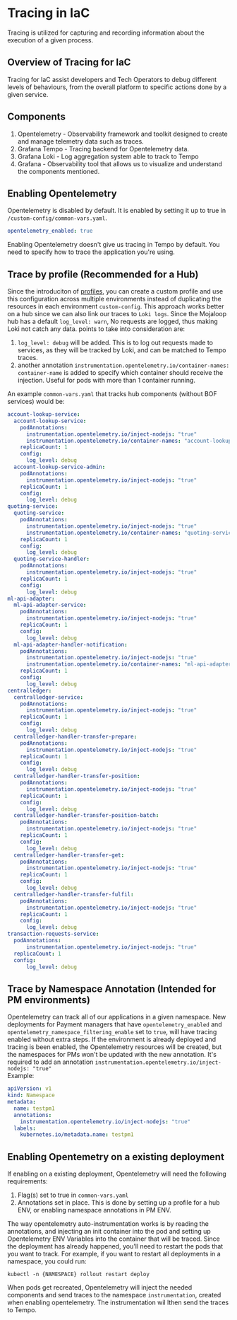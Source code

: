 # Tracing in IaC

Tracing is utilized for capturing and recording information about the execution of a given process.

## Overview of Tracing for IaC

Tracing for IaC assist developers and Tech Operators to debug different levels of behaviours, from the overall platform to specific actions done by a given service.

## Components

1. Opentelemetry - Observability framework and toolkit designed to create and manage telemetry data such as traces.
2. Grafana Tempo - Tracing backend for Opentelemetry data.
3. Grafana Loki - Log aggregation system able to track to Tempo
4. Grafana - Observability tool that allows us to visualize and understand the components mentioned.

## Enabling Opentelemetry

Opentelemetry is disabled by default. It is enabled by setting it up to true in `/custom-config/common-vars.yaml`. 
```yaml
opentelemetry_enabled: true
```

Enabling Opentelemetry doesn't give us tracing in Tempo by default. You need to specify how to trace the application you're using.

## Trace by profile (Recommended for a Hub)

Since the introduciton of [profiles](./profiles.md), you can create a custom profile and use this configuration across multiple environments instead of duplicating the resources in each environment `custom-config`. This approach works better on a hub since we can also link our traces to `Loki logs`. Since the Mojaloop hub has a default `log_level: warn`, No requests are logged, thus making Loki not catch any data.
points to take into consideration are:
1) `log_level: debug` will be added. This is to log out requests made to services, as they will be tracked by Loki, and can be matched to Tempo traces.
2) another annotation `instrumentation.opentelemetry.io/container-names: container-name` is added to specify which container should receive the injection. Useful for pods with more than 1 container running.  

An example `common-vars.yaml` that tracks hub components (without BOF services) would be:

```yaml
account-lookup-service:
  account-lookup-service:
    podAnnotations:
      instrumentation.opentelemetry.io/inject-nodejs: "true"
      instrumentation.opentelemetry.io/container-names: "account-lookup-service,account-lookup-service-sidecar"
    replicaCount: 1
    config:
      log_level: debug
  account-lookup-service-admin:
    podAnnotations:
      instrumentation.opentelemetry.io/inject-nodejs: "true"
    replicaCount: 1
    config:
      log_level: debug
quoting-service:
  quoting-service:
    podAnnotations:
      instrumentation.opentelemetry.io/inject-nodejs: "true"
      instrumentation.opentelemetry.io/container-names: "quoting-service,quoting-service-sidecar"
    replicaCount: 1
    config:
      log_level: debug
  quoting-service-handler:
    podAnnotations:
      instrumentation.opentelemetry.io/inject-nodejs: "true"
    replicaCount: 1
    config:
      log_level: debug
ml-api-adapter:
  ml-api-adapter-service:
    podAnnotations:
      instrumentation.opentelemetry.io/inject-nodejs: "true"
    replicaCount: 1
    config:
      log_level: debug
  ml-api-adapter-handler-notification:
    podAnnotations:
      instrumentation.opentelemetry.io/inject-nodejs: "true"
      instrumentation.opentelemetry.io/container-names: "ml-api-adapter-handler-notification"
    replicaCount: 1
    config:
      log_level: debug
centralledger:
  centralledger-service:
    podAnnotations:
      instrumentation.opentelemetry.io/inject-nodejs: "true"
    replicaCount: 1
    config:
      log_level: debug
  centralledger-handler-transfer-prepare:
    podAnnotations:
      instrumentation.opentelemetry.io/inject-nodejs: "true"
    replicaCount: 1
    config:
      log_level: debug
  centralledger-handler-transfer-position:
    podAnnotations:
      instrumentation.opentelemetry.io/inject-nodejs: "true"
    replicaCount: 1
    config:
      log_level: debug
  centralledger-handler-transfer-position-batch:
    podAnnotations:
      instrumentation.opentelemetry.io/inject-nodejs: "true"
    replicaCount: 1
    config:
      log_level: debug
  centralledger-handler-transfer-get:
    podAnnotations:
      instrumentation.opentelemetry.io/inject-nodejs: "true"
    replicaCount: 1
    config:
      log_level: debug
  centralledger-handler-transfer-fulfil:
    podAnnotations:
      instrumentation.opentelemetry.io/inject-nodejs: "true"
    replicaCount: 1
    config:
      log_level: debug
transaction-requests-service:
  podAnnotations:
      instrumentation.opentelemetry.io/inject-nodejs: "true"
  replicaCount: 1
  config:
      log_level: debug

```

## Trace by Namespace Annotation (Intended for PM environments)

Opentelemetry can track all of our applications in a given namespace. New deployments for Payment managers that have `opentelemetry_enabled` and `opentelemetry_namespace_filtering_enable` set to `true`, will have tracing enabled without extra steps. If the environment is already deployed and tracing is been enabled, the Opentelemetry resources will be created, but the namespaces for PMs won't be updated with the new annotation. It's required to add an annotation `instrumentation.opentelemetry.io/inject-nodejs: "true"`  
Example:
```yaml
apiVersion: v1
kind: Namespace
metadata:
  name: testpm1 
  annotations:
    instrumentation.opentelemetry.io/inject-nodejs: "true"
  labels:
    kubernetes.io/metadata.name: testpm1
```

## Enabling Opentemetry on a existing deployment

If enabling on a existing deployment, Opentelemetry will need the following requirements:  
1) Flag(s) set to true in `common-vars.yaml`
2) Annotations set in place. This is done by setting up a profile for a hub ENV, or enabling namespace annotations in PM ENV.

The way opentelemetry auto-instrumentation works is by reading the annotations, and injecting an init container into the pod and setting up Opentelemetry ENV Variables into the container that will be traced.
Since the deployment has already happened, you'll need to restart the pods that you want to track. For example, if you want to restart all deployments in a namespace, you could run:  

`kubectl -n {NAMESPACE} rollout restart deploy`

When pods get recreated, Opentelemetry will inject the needed components and send traces to the namespace `instrumentation`, created when enabling opentelemetry. The instrumentation wil lthen send the traces to Tempo.